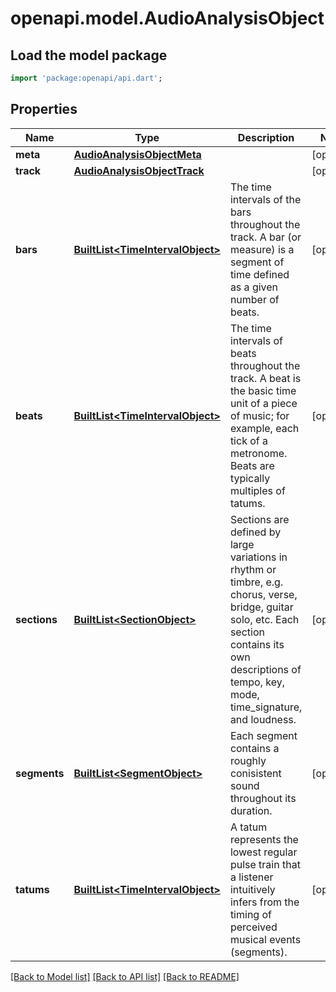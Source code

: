 # openapi.model.AudioAnalysisObject

## Load the model package
```dart
import 'package:openapi/api.dart';
```

## Properties
Name | Type | Description | Notes
------------ | ------------- | ------------- | -------------
**meta** | [**AudioAnalysisObjectMeta**](AudioAnalysisObjectMeta.md) |  | [optional] 
**track** | [**AudioAnalysisObjectTrack**](AudioAnalysisObjectTrack.md) |  | [optional] 
**bars** | [**BuiltList&lt;TimeIntervalObject&gt;**](TimeIntervalObject.md) | The time intervals of the bars throughout the track. A bar (or measure) is a segment of time defined as a given number of beats. | [optional] 
**beats** | [**BuiltList&lt;TimeIntervalObject&gt;**](TimeIntervalObject.md) | The time intervals of beats throughout the track. A beat is the basic time unit of a piece of music; for example, each tick of a metronome. Beats are typically multiples of tatums. | [optional] 
**sections** | [**BuiltList&lt;SectionObject&gt;**](SectionObject.md) | Sections are defined by large variations in rhythm or timbre, e.g. chorus, verse, bridge, guitar solo, etc. Each section contains its own descriptions of tempo, key, mode, time_signature, and loudness. | [optional] 
**segments** | [**BuiltList&lt;SegmentObject&gt;**](SegmentObject.md) | Each segment contains a roughly conisistent sound throughout its duration. | [optional] 
**tatums** | [**BuiltList&lt;TimeIntervalObject&gt;**](TimeIntervalObject.md) | A tatum represents the lowest regular pulse train that a listener intuitively infers from the timing of perceived musical events (segments). | [optional] 

[[Back to Model list]](../README.md#documentation-for-models) [[Back to API list]](../README.md#documentation-for-api-endpoints) [[Back to README]](../README.md)


